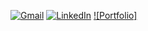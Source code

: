 [![Gmail](https://img.shields.io/badge/-GMAIL-D14836?style=for-the-badge&logo=gmail&logoColor=white)](mailto:juanignaciodelossantos01@gmail.com)
[![LinkedIn](https://img.shields.io/badge/-LINKEDIN-0077B5?style=for-the-badge&logo=linkedin&logoColor=white)](https://www.linkedin.com/in/juandelossantosdeveloper/)
[![Portfolio]](https://www.juanidls.dev/)
